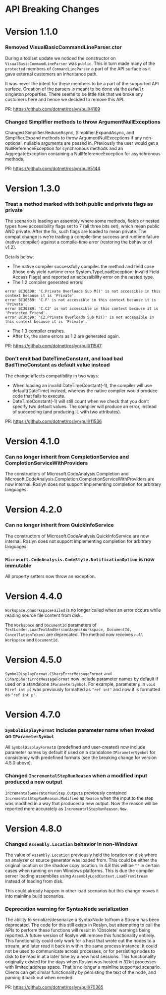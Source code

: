 API Breaking Changes
====

# Version 1.1.0 

### Removed VisualBasicCommandLineParser.ctor 
During a toolset update we noticed the constructor on `VisualBasicCommandLineParser` was `public`.  This in turn made many of the `protected` members of `CommandLineParser` a part of the API surface as it gave external customers an inheritance path.  

It was never the intent for these members to be a part of the supported API surface.  Creation of the parsers is meant to be done via the `Default` singleton properties.  There seems to be little risk that we broke any customers here and hence we decided to remove this API.  

PR: https://github.com/dotnet/roslyn/pull/4169

### Changed Simplifier methods to throw ArgumentNullExceptions 
Changed Simplifier.ReduceAsync, Simplifier.ExpandAsync, and Simplifier.Expand methods to throw ArgumentNullExceptions if any non-optional, nullable arguments are passed in.  Previously the user would get a NullReferenceException for synchronous methods and an AggregateException containing a NullReferenceException for asynchronous methods.

PR: https://github.com/dotnet/roslyn/pull/5144

# Version 1.3.0

### Treat a method marked with both public and private flags as private

The scenario is loading an assembly where some methods, fields or nested types have accessibility flags set to 7 (all three bits set), which mean public AND private.
After the fix, such flags are loaded to mean private.
The compat change is we’re trading a compile-time success and runtime failure (native compiler) against a compile-time error (restoring the behavior of v1.2).

Details below:

- The native compiler successfully compiles the method and field case (those only yield runtime error System.TypeLoadException: Invalid Field Access Flags) and reported an accessibility error on the nested type.
- The 1.2 compiler generated errors:
```
error BC30390: 'C.Private Overloads Sub M()' is not accessible in this context because it is 'Private'.
error BC30389: 'C.F' is not accessible in this context because it is 'Private'.
error BC30389: 'C.C2' is not accessible in this context because it is 'Protected Friend'.
error BC30390: 'C2.Private Overloads Sub M2()' is not accessible in this context because it is 'Private'.
```
- The 1.3 compiler crashes.
- After fix, the same errors as 1.2 are generated again.

PR: https://github.com/dotnet/roslyn/pull/11547

### Don't emit bad DateTimeConstant, and load bad BadTimeConstant as default value instead

The change affects compatibility in two ways:

- When loading an invalid DateTimeConstant(-1), the compiler will use default(DateTime) instead, whereas the native compiler would produce code that fails to execute.
- DateTimeConstant(-1) will still count when we check that you don’t specify two default values. The compiler will produce an error, instead of succeeding (and producing IL with two attributes).

PR: https://github.com/dotnet/roslyn/pull/11536

# Version 4.1.0

### Can no longer inherit from CompletionService and CompletionServiceWithProviders

The constructors of Microsoft.CodeAnalysis.Completion and Microsoft.CodeAnalysis.Completion.CompletionServiceWithProviders are now internal.
Roslyn does not support implementing completion for arbitrary languages.

# Version 4.2.0

### Can no longer inherit from QuickInfoService

The constructors of Microsoft.CodeAnalysis.QuickInfoService are now internal.
Roslyn does not support implementing completion for arbitrary languages.

### `Microsoft.CodeAnalysis.CodeStyle.NotificationOption` is now immutable

All property setters now throw an exception.

# Version 4.4.0

`Workspace.OnWorkspaceFailed` is no longer called when an error occurs while reading source file content from disk.

The `Workspace` and `DocumentId` parameters of `TextLoader.LoadTextAndVersionAsync(Workspace, DocumentId, CancellationToken)` are deprecated.
The method now receives `null` `Workspace` and `DocumentId`.

# Version 4.5.0

`SymbolDisplayFormat.CSharpErrorMessageFormat` and `CSharpShortErrorMessageFormat` now include parameter names by default if used on a standalone `IParameterSymbol`.
For example, parameter `p` in `void M(ref int p)` was previously formatted as `"ref int"` and now it is formatted as `"ref int p"`.

# Version 4.7.0

### `SymbolDisplayFormat` includes parameter name when invoked on `IParameterSymbol`

All `SymbolDisplayFormat`s (predefined and user-created) now include parameter names by default if used on a standalone `IParameterSymbol` for consistency with predefined formats (see the breaking change for version 4.5.0 above).

### Changed `IncrementalStepRunReason` when a modified input produced a new output

`IncrementalGeneratorRunStep.Outputs` previously contained `IncrementalStepRunReason.Modified` as `Reason`
when the input to the step was modified in a way that produced a new output.
Now the reason will be reported more accurately as `IncrementalStepRunReason.New`.

# Version 4.8.0

### Changed `Assembly.Location` behavior in non-Windows

The value of `Assembly.Location` previously held the location on disk where an analyzer or source generator was loaded from. This could be either the original location or the shadow copy location. In 4.8 this will be `""` in certain cases when running on non Windows platforms. This is due the compiler server loading assemblies using `AssemblyLoadContext.LoadFromStream` instead of loading from disk. 

This could already happen in other load scenarios but this change moves it into mainline build scenarios. 

### Deprecation warning for SyntaxNode serialization

The ability to serialize/deserialize a SyntaxNode to/from a Stream has been deprecated. The code for this still exists in Roslyn, but attempting to call the APIs to perform these functions will result in 'Obsolete' warnings being reported. A future version of Roslyn will remove this functionality entirely. This functionality could only work for a host that wrote out the nodes to a stream, and later read it back in within the same process instance. It could not be used to communicate across processes, or for persisting nodes to disk to be read in at a later time by a new host sessions. This functionality originally existed for the days when Roslyn was hosted in 32bit processes with limited address space. That is no longer a mainline supported scenario. Clients can get similar functionality by persisting the text of the node, and parsing it back out when needed.

PR: https://github.com/dotnet/roslyn/pull/70365